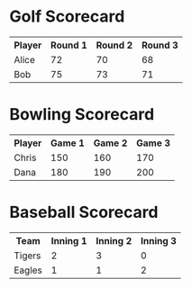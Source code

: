 

<!DOCTYPE html>
<html lang="en">
<head>
<meta charset="UTF-8">
<title>Golf Scorecard</title>
<link rel="stylesheet" href="style.css">
</head>
<body>
<h1>Golf Scorecard</h1>
<table>
<tr>
<th>Player</th>
<th>Round 1</th>
<th>Round 2</th>
<th>Round 3</th>
</tr>
<tr>
<td>Alice</td>
<td>72</td>
<td>70</td>
<td>68</td>
</tr>
<tr>
<td>Bob</td>
<td>75</td>
<td>73</td>
<td>71</td>
</tr>
</table>
</body>
</html>


<!DOCTYPE html>
<html lang="en">
<head>
<meta charset="UTF-8">
<title>Bowling Scorecard</title>
<link rel="stylesheet" href="style.css">
</head>
<body>
<h1>Bowling Scorecard</h1>
<table>
<tr>
<th>Player</th>
<th>Game 1</th>
<th>Game 2</th>
<th>Game 3</th>
</tr>
<tr>
<td>Chris</td>
<td>150</td>
<td>160</td>
<td>170</td>
</tr>
<tr>
<td>Dana</td>
<td>180</td>
<td>190</td>
<td>200</td>
</tr>
</table>
</body>
</html>

<!DOCTYPE html>
<html lang="en">
<head>
<meta charset="UTF-8">
<title>Baseball Scorecard</title>
<link rel="stylesheet" href="style.css">
</head>
<body>
<h1>Baseball Scorecard</h1>
<table>
<tr>
<th>Team</th>
<th>Inning 1</th>
<th>Inning 2</th>
<th>Inning 3</th>
</tr>
<tr>
<td>Tigers</td>
<td>2</td>
<td>3</td>
<td>0</td>
</tr>
<tr>
<td>Eagles</td>
<td>1</td>
<td>1</td>
<td>2</td>
</tr>
</table>
</body>
</html>
